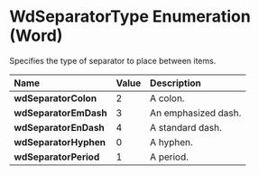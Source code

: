 
# WdSeparatorType Enumeration (Word)

Specifies the type of separator to place between items.



|**Name**|**Value**|**Description**|
|:-----|:-----|:-----|
| **wdSeparatorColon**|2|A colon.|
| **wdSeparatorEmDash**|3|An emphasized dash.|
| **wdSeparatorEnDash**|4|A standard dash.|
| **wdSeparatorHyphen**|0|A hyphen.|
| **wdSeparatorPeriod**|1|A period.|
